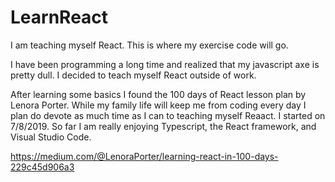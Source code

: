 # LearnReact
I am teaching myself React. This is where my exercise code will go.

I have been programming a long time and realized that my javascript axe is pretty dull. I decided to teach myself React outside of work.

After learning some basics I found the 100 days of React lesson plan by Lenora Porter. While my family life will keep me from coding every day I plan do devote as much time as I can to teaching myself Reaact. I started on 7/8/2019. So far I am really enjoying Typescript, the React framework, and Visual Studio Code.

https://medium.com/@LenoraPorter/learning-react-in-100-days-229c45d906a3
